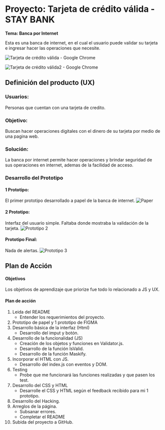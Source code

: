 # Proyecto: Tarjeta de crédito válida - STAY BANK

**Tema: Banca por Internet**

Esta es una banca de internet, en el cual el usuario puede validar su tarjeta e ingresar hacer las operaciones que necesite.

![Tarjeta de crédito válida - Google Chrome](https://user-images.githubusercontent.com/98657256/154871630-85db16cd-7838-4dd9-b14f-6df014a8f391.jpg)

![Tarjeta de crédito válida2 - Google Chrome](https://user-images.githubusercontent.com/98657256/154871650-39ab920d-8266-4d9c-bc0e-49c6ca5aed26.jpg)


##  Definición del producto (UX)

### Usuarios:
Personas que cuentan con una tarjeta de credito.
### Objetivo:
Buscan hacer operaciones digitales con el dinero de su tarjeta por medio de una pagina web.
### Solución:
La banca por internet permite hacer operaciones y brindar seguridad de sus operaciones en internet, ademas de la facilidad de acceso.
### Desarrollo del Prototipo
#### 1 Prototipo:
El primer prototipo desarrollado a papel de la banca de internet.
![Paper](https://user-images.githubusercontent.com/98657256/154870341-e33078cf-fa18-4f6a-ab81-c231bc56fe9b.jpeg)
#### 2 Prototipo:
Interfaz del usuario simple.
Faltaba donde mostraba la validación de la tarjeta.
![Prototipo 2](https://user-images.githubusercontent.com/98657256/154870685-688c0661-514d-4022-b3e7-141995bc23fc.jpg)
#### Prototipo Final:
Nada de alertas.
![Prototipo 3](https://user-images.githubusercontent.com/98657256/154870708-e210f5ea-4a2b-40e7-9412-3dae8af0cfb5.jpg)

##  Plan de Acción
#### Objetivos
Los objetivos de aprendizaje que priorize fue todo lo relacionado a JS y UX. 
#### Plan de acción
1. Leida del README
	- Entender los requerimientos del proyecto.
2. Prototipo de papel y 1 prototipo de FIGMA
3. Desarrollo básica de la interfaz (Html)
	- Desarrollo del imput y botón.
4. Desarrollo de la funcionalidad (JS)
	- Creación de los objetos y funciones en Validator.js.
	- Desarrollo de la función IsValid.
	- Desarrollo de la función Maskify.
5. Incorporar el HTML con JS.
	- Desarrollo del index.js con eventos y DOM.
6. Testing
	- Probe que me funcionará las funciones realizadas y que pasen los test.
7. Desarrollo del CSS y HTML
	- Desarrolle el CSS y HTML según el feedback recibido para mi 1 prototipo.
8. Desarrollo del Hacking.
9. Arreglos de la página.
	- Subsanar errores.
	- Completar el README
10. Subida del proyecto a GitHub.